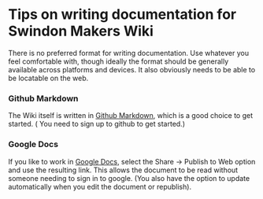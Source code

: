 # Tips on writing documentation for Swindon Makers Wiki

There is no preferred format for writing documentation. Use whatever you feel comfortable with, though ideally the format should be generally available across platforms and devices. It also obviously needs to be able to be locatable on the web.  

### Github Markdown 
The Wiki itself is written in [Github Markdown](https://docs.github.com/en/get-started/writing-on-github), which is a good choice to get started.  ( You need to sign up to github to get started.)
  
### Google Docs
 If you like to work in [Google Docs](https://www.google.com/docs/about/), select the Share -> Publish to Web option and use the resulting link. This allows the document to be read without someone needing to sign in to google. (You also have the option to update automatically when you edit the document or republish).